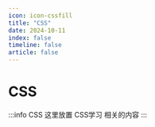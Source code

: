 ```yaml
---
icon: icon-cssfill
title: "CSS"
date: 2024-10-11
index: false
timeline: false
article: false
---
```

# CSS
:::info CSS
    这里放置 CSS学习 相关的内容
:::

<Catalog base="/study/coding/CSS" />
